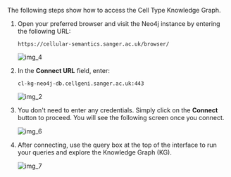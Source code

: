 The following steps show how to access the Cell Type Knowledge Graph.

1. Open your preferred browser and visit the Neo4j instance by entering the following URL:

    ```
    https://cellular-semantics.sanger.ac.uk/browser/
    ```

    ![img_4](https://github.com/user-attachments/assets/91ac70b7-a36c-4ff9-b1eb-6b388d584855)

2. In the **Connect URL** field, enter:

    ```
    cl-kg-neo4j-db.cellgeni.sanger.ac.uk:443
    ```

    ![img_2](https://github.com/user-attachments/assets/ee301c47-04b7-4080-a6a5-2391678954b4)

3. You don't need to enter any credentials. Simply click on the **Connect** button to proceed. You 
   will see the following screen once you connect.

    ![img_6](https://github.com/user-attachments/assets/d1d9e99a-353e-4dd5-bcd4-970f97b3f204)

4. After connecting, use the query box at the top of the interface to run your queries and 
   explore the Knowledge Graph (KG).

    ![img_7](https://github.com/user-attachments/assets/f15dfec7-2930-43d8-a2ab-359b04ca9e01)
